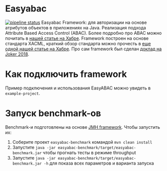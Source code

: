 # Easyabac
[![pipeline status](https://git.custis.ru/dr/easyabac/easyabac/badges/develop/pipeline.svg)](https://git.custis.ru/dr/easyabac/easyabac/commits/develop)
Easyabac Framework: для авторизации на основе атрибутов объектов в приложениях на Java. Реализация подхода Attribute 
Based Access Control (ABAC). Более подробно про ABAC можно почитать
в [нашей статье на Хабре](https://habr.com/company/custis/blog/248649/). Framework построен на основе стандарта XACML, краткий
обзор стандарта можно прочесть в [еще одной нашей статье на Хабре](https://habr.com/company/custis/blog/258861/).
Про сам framework был сделан [доклад на Joker 2018](https://jokerconf.com/2018/talks/x4puhgszkukugmwk4c06g/). 

# Как подключить framework
Пример подключения и использования EasyABAC можно увидеть в `example-project`.

# Запуск benchmark-ов
Benchmark-и подготовлены на основе [JMH framework](http://openjdk.java.net/projects/code-tools/jmh/). Чтобы запустить их:
1. Соберите проект `easyabac-benchmark` командой `mvn clean install`
1. Запустите `java -jar easyabac-benchmark/target/easyabac-benchmark.jar` чтобы прогнать тесты в режиме throughput
1. Запустите `java -jar easyabac-benchmark/target/easyabac-benchmark.jar -h` для показа всех параметров и варианта запуска 